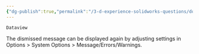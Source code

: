 ```yaml
---
{"dg-publish":true,"permalink":"/3-d-experience-solidworks-questions/don-t-show-again-option-to-dismiss-a-message-open/","dgPassFrontmatter":true}
---
```


```
Dataview
```
The dismissed message can be displayed again by adjusting settings in Options > System Options > Message/Errors/Warnings.